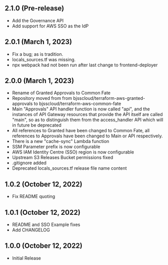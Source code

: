 ## 2.1.0 (Pre-release)

 * Add the Governance API
 * Add support for AWS SSO as the IdP

## 2.0.1 (March 1, 2023)

 * Fix a bug; as is tradition.
 * locals_sources.tf was missing.
 * npx webpack had not been run after last change to frontend-deployer

## 2.0.0 (March 1, 2023)

 * Rename of Granted Approvals to Common Fate
 * Repository moved from from bjsscloud/terraform-aws-granted-approvals to bjsscloud/terraform-aws-common-fate
 * Main "Approvals" API handler function is now called "api", and the instances of API Gateway resources that provide the API itself are called "main", so as to distinguish them from the access_handler API which will in future be deprecated
 * All references to Granted have been changed to Common Fate, all references to Approvals have been changed to Main or API respectively.
 * There is a new "cache-sync" Lambda function
 * SSM Parameter prefix is now configurable
 * AWS IAM Identity Centre (SSO) region is now configurable
 * Upstream S3 Releases Bucket permissions fixed
 * .gitignore added
 * Deprecated locals_sources.tf release file name content

## 1.0.2 (October 12, 2022)

 * Fix README quoting

## 1.0.1 (October 12, 2022)

 * README and SSO Example fixes
 * Add CHANGELOG

## 1.0.0 (October 12, 2022)

 * Initial Release
